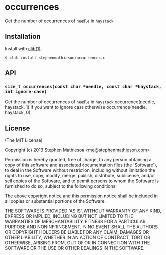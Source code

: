 
# occurrences

  Get the number of occurrences of `needle` in `haystack`

## Installation

  Install with [clib(1)](https://github.com/clibs/clib):

    $ clib install stephenmathieson/occurrences.c

## API

### `size_t occurrences(const char *needle, const char *haystack, int ignore-case)`
  
  Get the number of occurrences of `needle` in `haystack`
  occurrence(needle, haystack, 1) if you want to ignore case otherwise occurrence(needle, haystack, 0)

## License

(The MIT License)

Copyright (c) 2013 Stephen Mathieson &lt;me@stephenmathieson.com&gt;

Permission is hereby granted, free of charge, to any person obtaining
a copy of this software and associated documentation files (the
'Software'), to deal in the Software without restriction, including
without limitation the rights to use, copy, modify, merge, publish,
distribute, sublicense, and/or sell copies of the Software, and to
permit persons to whom the Software is furnished to do so, subject to
the following conditions:

The above copyright notice and this permission notice shall be
included in all copies or substantial portions of the Software.

THE SOFTWARE IS PROVIDED 'AS IS', WITHOUT WARRANTY OF ANY KIND,
EXPRESS OR IMPLIED, INCLUDING BUT NOT LIMITED TO THE WARRANTIES OF
MERCHANTABILITY, FITNESS FOR A PARTICULAR PURPOSE AND NONINFRINGEMENT.
IN NO EVENT SHALL THE AUTHORS OR COPYRIGHT HOLDERS BE LIABLE FOR ANY
CLAIM, DAMAGES OR OTHER LIABILITY, WHETHER IN AN ACTION OF CONTRACT,
TORT OR OTHERWISE, ARISING FROM, OUT OF OR IN CONNECTION WITH THE
SOFTWARE OR THE USE OR OTHER DEALINGS IN THE SOFTWARE.
